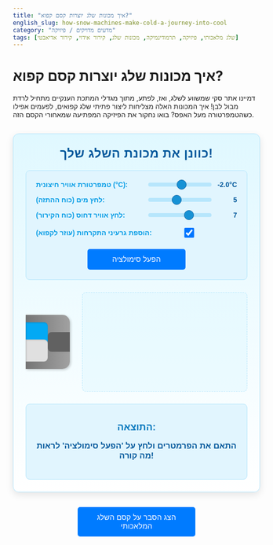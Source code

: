 ```yaml
---
title: "איך מכונות שלג יוצרות קסם קפוא?"
english_slug: how-snow-machines-make-cold-a-journey-into-cool
category: "מדעים מדויקים / פיזיקה"
tags: [שלג מלאכותי, פיזיקה, תרמודינמיקה, מכונות שלג, קירור אידוי, קירור אדיאבטי]
---
```

# איך מכונות שלג יוצרות קסם קפוא?

דמיינו אתר סקי שמשווע לשלג, ואז, לפתע, מתוך מגדלי המתכת הענקיים מתחיל לרדת מבול לבן! איך המכונות האלה מצליחות ליצור פתיתי שלג קפואים, לפעמים אפילו כשהטמפרטורה מעל האפס? בואו נחקור את הפיזיקה המפתיעה שמאחורי הקסם הזה.

<div id="snow-machine-app">
    <h2>כוונן את מכונת השלג שלך!</h2>
    <div class="controls">
        <div class="control-group">
            <label for="air-temp">טמפרטורת אוויר חיצונית (°C):</label>
            <input type="range" id="air-temp" min="-10" max="5" value="-2" step="0.1">
            <span id="air-temp-value">-2.0°C</span>
        </div>
        <div class="control-group">
            <label for="water-pressure">לחץ מים (כוח ההתזה):</label>
            <input type="range" id="water-pressure" min="1" max="10" value="5" step="0.1">
            <span id="water-pressure-value">5</span>
        </div>
        <div class="control-group">
            <label for="air-pressure">לחץ אוויר דחוס (כוח הקירור):</label>
            <input type="range" id="air-pressure" min="1" max="10" value="7" step="0.1">
            <span id="air-pressure-value">7</span>
        </div>
        <div class="control-group">
            <label for="nucleation">הוספת גרעיני התקרחות (עוזר לקפוא):</label>
            <input type="checkbox" id="nucleation" checked>
             <span class="checkbox-placeholder"></span> <!-- Placeholder for alignment -->
        </div>
         <button id="run-simulation">הפעל סימולציה</button>
    </div>
    <div class="simulation-area">
        <div class="nozzle">
            <div class="inlet water"></div>
            <div class="inlet air"></div>
            <div class="outlet"></div>
        </div>
        <div id="spray-area" class="spray-area"></div>
    </div>
    <div class="output-area">
        <h3>התוצאה:</h3>
        <p id="output-text">התאם את הפרמטרים ולחץ על 'הפעל סימולציה' לראות מה קורה!</p>
    </div>
</div>

<style>
    @keyframes sparkle {
        0% { box-shadow: 0 0 2px white; }
        50% { box-shadow: 0 0 8px rgba(255, 255, 255, 0.9); }
        100% { box-shadow: 0 0 2px white; }
    }

    #snow-machine-app {
        font-family: 'Arial', sans-serif;
        border: 1px solid #b3e5fc;
        padding: 25px;
        border-radius: 12px;
        max-width: 750px;
        margin: 30px auto;
        background: linear-gradient(to bottom, #e0f8ff, #ffffff); /* Soft gradient */
        box-shadow: 0 5px 15px rgba(0, 0, 0, 0.1);
        color: #333;
        overflow: hidden; /* Ensure droplets stay inside */
    }

    #snow-machine-app h2 {
        text-align: center;
        color: #01579b; /* Darker blue */
        margin-top: 0;
        margin-bottom: 20px;
        font-size: 1.8em;
        letter-spacing: 0.5px;
    }

     #snow-machine-app h3 {
         text-align: center;
         color: #0277bd; /* Medium blue */
         margin-top: 15px;
         margin-bottom: 10px;
     }


    .controls {
        margin-bottom: 25px;
        padding: 20px;
        background-color: #e1f5fe; /* Lighter blue */
        border-radius: 8px;
        border: 1px solid #b3e5fc;
    }

    .control-group {
        margin-bottom: 15px;
        display: flex;
        align-items: center;
        justify-content: space-between;
    }

    .controls label {
        flex-basis: 60%;
        margin-right: 15px;
        font-weight: bold;
        color: #039be5; /* Accent blue */
    }

    .controls input[type="range"] {
        flex-basis: 30%;
        -webkit-appearance: none; /* Override default */
        appearance: none;
        height: 8px;
        background: #b3e5fc; /* Light blue track */
        border-radius: 5px;
        outline: none;
        opacity: 0.9;
        transition: opacity .2s;
    }

     .controls input[type="range"]:hover {
         opacity: 1;
     }

     .controls input[type="range"]::-webkit-slider-thumb {
         -webkit-appearance: none;
         appearance: none;
         width: 20px;
         height: 20px;
         background: #0288d1; /* Thumb color */
         border: 1px solid #01579b;
         border-radius: 50%;
         cursor: pointer;
     }

     .controls input[type="range"]::-moz-range-thumb {
         width: 20px;
         height: 20px;
         background: #0288d1;
         border: 1px solid #01579b;
         border-radius: 50%;
         cursor: pointer;
     }


    .controls span {
        flex-basis: 10%;
        text-align: right;
        font-weight: bold;
        color: #01579b; /* Darker blue */
        min-width: 50px; /* Ensure space for value */
    }

     .controls input[type="checkbox"] {
         flex-basis: 10%;
         margin-right: 0;
         position: relative; /* For custom styling if needed later */
         width: 20px; /* Standard size */
         height: 20px;
         cursor: pointer;
     }
     .controls .checkbox-placeholder {
        flex-basis: 10%;
         min-width: 50px; /* Match span width for alignment */
         text-align: right;
     }

     #run-simulation {
         display: block;
         width: 200px;
         margin: 20px auto 0;
         padding: 12px 20px;
         text-align: center;
         background-color: #007bff;
         color: white;
         border: none;
         border-radius: 5px;
         cursor: pointer;
         font-size: 1.1em;
         transition: background-color 0.3s ease, transform 0.1s ease;
     }

     #run-simulation:hover {
         background-color: #0056b3;
     }
    #run-simulation:active {
        transform: scale(0.98);
    }


    .simulation-area {
        display: flex;
        align-items: center;
        margin-bottom: 25px;
        min-height: 200px; /* Give it some height */
    }

    .nozzle {
        width: 90px; /* Slightly larger */
        height: 110px;
        background: linear-gradient(to right, #757575, #a1a1a1); /* Metallic gradient */
        position: relative;
        border-radius: 0 15px 15px 0; /* More rounded */
        margin-right: 25px;
        flex-shrink: 0;
        box-shadow: 2px 2px 5px rgba(0, 0, 0, 0.2);
    }

    .inlet {
        position: absolute;
        left: 0;
        width: 45px; /* Larger */
        height: 45px;
        background-color: #9e9e9e;
        border-radius: 0 8px 8px 0;
        box-shadow: inset 1px 1px 3px rgba(0,0,0,0.2);
    }

    .inlet.water {
        top: 15px;
        background-color: #03a9f4; /* Bright blue */
    }

    .inlet.air {
        bottom: 15px;
        background-color: #e0e0e0; /* Light gray */
    }

    .outlet {
        position: absolute;
        right: 0;
        top: 35px; /* Centered better */
        width: 45px; /* Larger */
        height: 40px; /* Slightly different height for visual interest */
        background-color: #616161;
        border-radius: 8px 0 0 8px;
        overflow: hidden; /* To potentially clip internal animations */
    }


    .spray-area {
        flex-grow: 1;
        height: 200px; /* More vertical space */
        border: 1px dashed #b3e5fc;
        position: relative;
        overflow: hidden;
        background-color: rgba(224, 248, 255, 0.5); /* Very light blue transparent */
        border-radius: 8px;
    }

    .droplet {
        position: absolute;
        width: 6px; /* Slightly larger */
        height: 6px;
        border-radius: 50%;
        background-color: #03a9f4; /* Initial: water blue */
        transform: translate(-50%, -50%); /* Center the droplet on its coordinates */
        opacity: 1;
        transition: transform 2s linear, background-color 0.8s ease-out, opacity 1.5s ease-out; /* Longer, smoother transitions */
        will-change: transform, background-color, opacity; /* Performance hint */
    }

    .droplet.cooling {
        background-color: #81d4fa; /* Lighter blue */
    }

    .droplet.freezing {
         background-color: #e0e0e0; /* Grayish white */
         transition: transform 2s linear, background-color 0.3s ease-out, opacity 1.5s ease-out; /* Faster color transition for freezing */
    }

    .droplet.frozen {
        background-color: #ffffff; /* Frozen white */
        box-shadow: 0 0 3px rgba(255, 255, 255, 0.7); /* Subtle glow */
    }

    .droplet.snow {
        background-color: #ffffff; /* Snowflakes white */
        box-shadow: 0 0 6px rgba(255, 255, 255, 0.9), 0 0 10px rgba(255, 255, 255, 0.5); /* Stronger glow/sparkle */
        animation: sparkle 1.5s infinite alternate; /* Sparkle animation */
    }
    
    .droplet.fade-out {
        opacity: 0;
    }


    .output-area {
        margin-top: 25px;
        padding: 20px;
        background-color: #e1f5fe; /* Lighter blue */
        border-radius: 8px;
        text-align: center;
        font-size: 1.2em;
        font-weight: bold;
        color: #01579b; /* Darker blue */
        border: 1px solid #b3e5fc;
    }

    #toggle-explanation {
        display: block;
        width: 240px; /* Wider button */
        margin: 30px auto; /* More space */
        padding: 12px;
        text-align: center;
        background-color: #007bff;
        color: white;
        border: none;
        border-radius: 5px;
        cursor: pointer;
        font-size: 1.1em;
        transition: background-color 0.3s ease, transform 0.1s ease;
    }

    #toggle-explanation:hover {
        background-color: #0056b3;
    }
     #toggle-explanation:active {
        transform: scale(0.98);
    }


    #explanation {
        display: none; /* Initially hidden */
        margin-top: 20px;
        padding: 25px;
        border: 1px solid #b3e5fc;
        border-radius: 8px;
        background-color: #ffffff;
        box-shadow: 0 2px 10px rgba(0, 0, 0, 0.08);
        color: #333;
        line-height: 1.6;
    }

    #explanation h2 {
        margin-top: 0;
        color: #01579b;
        font-size: 1.6em;
        border-bottom: 1px solid #b3e5fc;
        padding-bottom: 10px;
        margin-bottom: 20px;
    }

    #explanation ul {
        list-style-type: none; /* Remove default bullet */
        padding-left: 0;
    }

    #explanation li {
        margin-bottom: 20px; /* More space between points */
        background-color: #e1f5fe; /* Light blue background for list items */
        padding: 15px;
        border-radius: 6px;
        border-left: 4px solid #0288d1; /* Accent border */
    }
     #explanation li strong {
         color: #01579b; /* Darker blue for emphasis */
     }
     #explanation li ul {
         margin-top: 10px;
         margin-bottom: 0;
         padding-left: 20px;
         list-style-type: disc; /* Disc for sub-list */
     }
      #explanation li ul li {
          margin-bottom: 10px;
          padding: 0;
          background: none; /* Remove background from sub-list items */
          border: none; /* Remove border from sub-list items */
          border-left: none;
      }
</style>

<button id="toggle-explanation">הצג הסבר על קסם השלג המלאכותי</button>

<div id="explanation">
    <h2>המסע הקפוא: הפיזיקה שמאחורי השלג המלאכותי</h2>

    <ul>
        <li>
            <strong>שלג מלאכותי מול שלג טבעי: לא אותו הדבר!</strong>
            שלג מלאכותי (טכני) נולד כשמתזים מים ואוויר בטמפרטורות הנכונות. הוא שונה מאחיו הטבעי, שנוצר בעננים מפגש של אדי מים וגרעיני התגבשות זעירים בטמפרטורות נמוכות מאוד. פתיתים מלאכותיים נוטים להיות עגולים וצפופים, לעומת המבנים הגבישיים המרהיבים של שלג טבעי.
        </li>
        <li>
            <strong>מה יש בבטן של מכונת שלג?</strong>
            היא כוללת בדרך כלל מקור מים נקיים, "ריאות" בדמות מדחס אוויר חזק, "פה" בדמות מפוח לדחיפה, ו"לשון" מורכבת – הזרבובית! בזרבובית מתערבבים המים והאוויר הדחוס, ולפעמים מוסיפים גם "זרעים קטנים" שנקראים גרעיני התקרחות.
        </li>
        <li>
            <strong>הקסם הפיזיקלי מתחיל כאן:</strong>
            יצירת שלג אינה רק הקפאת מים. זהו תהליך תרמודינמי מתוחכם:
            <ul>
                <li>
                    <strong>נשיפת הקור (התפשטות אדיאבטית):</strong>
                    האוויר הדחוס שפורץ מהזרבובית מתפשט בבת אחת. פעולה זו דורשת אנרגיה, שהאוויר "גונב" מעצמו, ומתקרר דרמטית! אוויר קר זה מתערבב עם המים ומוריד את טמפרטורתם במהירות. חשבו על ספריי דיאודורנט - התרסיס והפחית מתקררים כשהגז משתחרר.
                </li>
                <li>
                    <strong>קסם ההתאדות המקררת:</strong>
                    טיפות המים הקטנות שניתזות לאוויר (במיוחד אם הוא יבש יחסית) מתחילות להתאדות. האידוי דורש חום, והוא נלקח מהטיפות עצמן ומהאוויר סביבן. זהו אותו עקרון שגורם לכם להרגיש קור כשיצאתם מהבריכה והרוח נשבה. ככל שהטיפות קטנות יותר והאוויר יבש יותר, הקירור הזה חזק יותר.
                </li>
                <li>
                    <strong>הטמפרטורה הסודית: טמפרטורת 'הנורה הרטובה':</strong>
                    טמפרטורת האוויר והלחות היחסית קובעות עד כמה יעיל יהיה קירור האידוי. טמפרטורת ה"נורה הרטובה" היא הטמפרטורה הנמוכה ביותר שאליה טיפות המים *יכולות* להגיע על ידי אידוי בלבד. כדי ליצור שלג, הטמפרטורה הזו חייבת להיות מתחת לאפס. לפעמים, גם אם מד הטמפרטורה היבשה מראה מעט מעל האפס, אוויר יבש מספיק יאפשר טמפרטורת נורה רטובה מתחת לאפס - ויאפשר יצירת שלג!
                </li>
                <li>
                    <strong>למה צריך 'גרעינים'? מים צלולים לא קופאים בקלות!</strong>
                    מים נקיים במיוחד יכולים להישאר נוזליים גם בטמפרטורות מתחת ל-0°C - תופעה הנקראת "קירור יתר" (supercooling). הם לא יקפאו עד שימצאו משהו להתגבש עליו - גרעין התקרחות קטן (כמו אבק, מלח, או אפילו חיידק מיוחד). מכונות שלג חכמות מוסיפות חומרים המכילים גרעינים כאלה, או מייצרות בעצמן כמות קטנה של "זרעי קרח" ראשוניים.
                </li>
            </ul>
        </li>
        <li>
            <strong>הרכבת הפאזל:</strong>
            בזרבובית נפגשים האוויר הדחוס והמים. תערובת זו פורצת החוצה. קירור בזכות התפשטות האוויר והאידוי מוריד את טמפרטורת הטיפות בחדות. אם יש גרעינים בסביבה (או בתוך הטיפות) והטמפרטורה יורדת מספיק (אל מתחת לאפס או עמוק יותר במקרה של קירור יתר), הטיפות קופאות מהר. המפוח דוחף אותן למרחק, ועם התנאים הנכונים - קיבלתם שלג מלאכותי! אם לא קר מספיק או שאין מספיק קירור, הטיפות יישארו נוזליות, או יקפאו מאוחר וייפלו כברד קטן או כטיפות קרח גושיות.
        </li>
    </ul>
</div>

<script>
    document.addEventListener('DOMContentLoaded', () => {
        const airTempSlider = document.getElementById('air-temp');
        const airTempValue = document.getElementById('air-temp-value');
        const waterPressureSlider = document.getElementById('water-pressure');
        const waterPressureValue = document.getElementById('water-pressure-value');
        const airPressureSlider = document.getElementById('air-pressure');
        const airPressureValue = document.getElementById('air-pressure-value');
        const nucleationCheckbox = document.getElementById('nucleation');
        const sprayArea = document.getElementById('spray-area');
        const outputText = document.getElementById('output-text');
        const toggleButton = document.getElementById('toggle-explanation');
        const explanationDiv = document.getElementById('explanation');
        const runButton = document.getElementById('run-simulation');

        const sprayAreaWidth = sprayArea.offsetWidth;
        const sprayAreaHeight = sprayArea.offsetHeight;
        const nozzleRight = 45; // Corresponds to the 'outlet' width in CSS
        const nozzleY = sprayAreaHeight / 2; // Approximate nozzle height center

        // Animation state - prevents multiple animations running at once
        let isAnimating = false;
        const animationDuration = 2000; // 2 seconds for droplet travel

        function updateValues() {
            airTempValue.textContent = `${airTempSlider.value}°C`;
            waterPressureValue.textContent = waterPressureSlider.value;
            airPressureValue.textContent = airPressureSlider.value;
             // Don't run simulation automatically on input, only on button click
            if (!isAnimating) {
                 outputText.textContent = "לחץ על 'הפעל סימולציה' לראות מה קורה!";
            }
        }

        function runSimulation() {
            if (isAnimating) return; // Prevent running while animation is active
            isAnimating = true;
            runButton.disabled = true; // Disable button while animating
            runButton.textContent = 'מייצר שלג...';

            const airTemp = parseFloat(airTempSlider.value);
            const waterPressure = parseFloat(waterPressureSlider.value);
            const airPressure = parseFloat(airPressureSlider.value);
            const nucleation = nucleationCheckbox.checked;

            // Clear previous spray with a fade-out effect
            const existingDroplets = sprayArea.querySelectorAll('.droplet');
            existingDroplets.forEach(drop => drop.classList.add('fade-out'));
            // Wait for fade-out before clearing
            setTimeout(() => {
                 sprayArea.innerHTML = '';
                 startNewSpray(airTemp, waterPressure, airPressure, nucleation);
            }, 500); // Duration of fade-out transition

        }

        function startNewSpray(airTemp, waterPressure, airPressure, nucleation) {
            // --- Simulation Logic (Enhanced Heuristics) ---
            // Factors: Adiabatic cooling (airPressure), Evaporative cooling (airTemp, waterPressure), Nucleation (checkbox)

            // Adiabatic cooling: More air pressure = more expansion = more cooling.
            const adiabaticCoolingEffect = (airPressure - 1) * 0.9; // Max ~8.1 deg C drop from this

            // Evaporative cooling potential: Higher water pressure (smaller drops) & warmer/drier air = more potential.
            // Let's assume airTemp is a proxy for dryness here (colder often means less moisture needed for saturation).
            // Evaporation is less effective below 0C, but still happens. More effective if ambient air is warmer (up to a point) and pressure is high (small drops).
            const baseEvaporationPotential = waterPressure * 0.6; // Higher pressure -> smaller drops -> more surface area
            // Actual evaporation cooling depends on ambient temp. It's LESS at very low temps, MORE at temps closer to 0C or slightly above (if dry enough).
            const tempFactor = Math.max(0, 3 - airTemp) / 3; // Factor is higher when airTemp is lower (closer to freezing or below)
            const evaporativeCoolingEffect = baseEvaporationPotential * tempFactor; // Simplified interaction

            // Total initial temperature drop right at the nozzle exit
            const initialWaterTemp = 15; // Assume water starts warmer
            const tempAfterNozzle = initialWaterTemp - adiabaticCoolingEffect - evaporativeCoolingEffect;

            // Further cooling happens as droplets travel
            const travelCoolingFactor = (sprayAreaWidth / 200) * Math.max(0, 5 - airTemp) * 0.5; // More cooling over distance, especially if ambient air isn't super cold

            // Now simulate droplets
            const numDroplets = 80; // More visual droplets
            let frozenCount = 0;
            let supercooledCount = 0;

            for (let i = 0; i < numDroplets; i++) {
                const droplet = document.createElement('div');
                droplet.classList.add('droplet');

                // Initial position near the nozzle outlet
                const startX = nozzleRight;
                const startY = nozzleY + (Math.random() - 0.5) * 15; // Small vertical variation, slightly more spread

                droplet.style.left = `${startX}px`;
                droplet.style.top = `${startY}px`;

                // Simulate temperature change and state dynamically
                const dropletInitialTemp = tempAfterNozzle + (Math.random() - 0.5) * 2; // Small variation
                let currentTemp = dropletInitialTemp;

                // Simulate travel path and cooling over time
                const travelAngle = (Math.random() - 0.5) * 60 * (airPressure/10) ; // Angle of spray, wider with more air pressure
                const endX = sprayAreaWidth - 20; // Stop before the edge
                const endY = nozzleY + Math.tan(travelAngle * Math.PI / 180) * (endX - startX); // Vertical position based on angle

                 // Ensure particles mostly stay within the area
                 const maxSpreadY = sprayAreaHeight * 0.4; // Limit vertical spread
                 const finalY = Math.max(nozzleY - maxSpreadY, Math.min(nozzleY + maxSpreadY, endY));


                // Animate position
                droplet.style.transitionDuration = `${animationDuration / 1000}s`;
                droplet.style.transform = `translate(${endX - startX}px, ${finalY - startY}px)`;


                // Determine state based on *final* temperature and nucleation after travel cooling
                const finalDropletTemp = dropletInitialTemp - travelCoolingFactor + (Math.random()-0.5)*1; // Add final random variation


                // State logic:
                // 1. Starts cooling color
                // 2. If < 0C, transitions to freezing color
                // 3. If conditions met, becomes frozen/snow color
                let finalState = 'liquid'; // Default

                // Use thresholds based on nucleation and temperature
                const freezingThreshold = nucleation ? -0.5 : -3.0; // Freeze easily near 0C with nucleation, needs colder without

                if (finalDropletTemp < 0) {
                     droplet.classList.add('cooling'); // Below 0 but maybe supercooled

                     if (finalDropletTemp <= freezingThreshold) {
                         // Schedule state change after some visual travel time
                         setTimeout(() => {
                            droplet.classList.remove('cooling');
                            droplet.classList.add('freezing'); // Transitioning to solid
                            finalState = 'frozen';

                            // Further check for 'snow' vs 'frozen drop' based on conditions and quality
                             setTimeout(() => {
                                 droplet.classList.remove('freezing');
                                 // Heuristic for snow quality: Very cold ambient AND good freezing conditions
                                 if (airTemp < -2 && finalDropletTemp < -1 && waterPressure > 3 && airPressure > 4) {
                                      droplet.classList.add('snow');
                                 } else {
                                      droplet.classList.add('frozen');
                                 }
                                 frozenCount++; // Count only when visually frozen
                                 updateResultText(numDroplets, frozenCount, supercooledCount); // Update text as droplets finish
                             }, animationDuration * 0.4 + Math.random() * animationDuration * 0.2); // Staggered freezing visual
                         }, animationDuration * 0.3 + Math.random() * animationDuration * 0.2); // Staggered cooling visual

                     } else {
                         // Remains supercooled liquid
                         supercooledCount++;
                         setTimeout(() => {
                             droplet.classList.add('cooling'); // Stays cooling color
                             updateResultText(numDroplets, frozenCount, supercooledCount);
                         }, animationDuration * 0.5 + Math.random() * animationDuration * 0.3);
                     }

                } else {
                    // Remains liquid (above 0C)
                    setTimeout(() => {
                         // No special class needed, remains default blue
                         updateResultText(numDroplets, frozenCount, supercooledCount);
                    }, animationDuration * 0.8 + Math.random() * animationDuration * 0.2); // Still update text after movement
                }

                sprayArea.appendChild(droplet);

                // Remove droplet after animation finishes
                droplet.addEventListener('transitionend', () => {
                    // Use a check to only clean up after the main transform transition
                     if (event.propertyName === 'transform') {
                         droplet.remove();
                         // Check if all droplets are removed to end animation state
                          if (sprayArea.querySelectorAll('.droplet').length === 0) {
                              isAnimating = false;
                              runButton.disabled = false;
                              runButton.textContent = 'הפעל סימולציה';
                              // Final result update if any didn't trigger the state change updates
                              updateResultText(numDroplets, frozenCount, supercooledCount);
                          }
                     }
                });
            } // End droplet loop

             // Initial result text update
             updateResultText(numDroplets, frozenCount, supercooledCount);

        } // End startNewSpray


        function updateResultText(total, frozen, supercooled) {
            const frozenRatio = frozen / total;
            const supercooledRatio = supercooled / total;
            const airTemp = parseFloat(airTempSlider.value);
            const nucleation = nucleationCheckbox.checked;

             let result = "מערבולת קרה..."; // Default while animating

            if (!isAnimating) { // Only show final result after animation
                 if (frozenRatio > 0.8 && airTemp < -2) {
                     result = "🚀 שלג מושלם! תנאים אופטימליים!";
                 } else if (frozenRatio > 0.6 && airTemp <= 0 && nucleation) {
                     result = "✨ יצירת שלג טובה! טיפות קפואות ופתיתים קטנים.";
                 } else if (frozenRatio > 0.4 && airTemp <= 1 && nucleation) {
                     result = "❄️ בעיקר טיפות קפואות וגרגירי קרח גושיים.";
                 } else if (supercooledRatio > 0.5 && airTemp < 0 && !nucleation) {
                      result = "💧 מים נוזליים בקירור יתר (חסרים גרעינים לקפיאה).";
                 } else if (airTemp > 2 && frozenRatio < 0.1) {
                     result = "☀️ חם מדי! רק מים נוזליים מתזים...";
                 }
                 else if (frozenRatio > 0.1) {
                      result = "🥶 התקררות משמעותית, אך בעיקר מים נוזליים או גרגירים בודדים.";
                 }
                 else {
                      result = "💦 מים נוזליים. אין מספיק קירור או שהטמפרטורה גבוהה מדי.";
                 }
                 // Add nuance based on parameters if needed later
            }
            outputText.textContent = result;
        }


        // Event listeners
        airTempSlider.addEventListener('input', updateValues);
        waterPressureSlider.addEventListener('input', updateValues);
        airPressureSlider.addEventListener('input', updateValues);
        nucleationCheckbox.addEventListener('change', updateValues); // Update values display
        runButton.addEventListener('click', runSimulation); // Run sim on button click

        toggleButton.addEventListener('click', () => {
            const isHidden = explanationDiv.style.display === 'none' || explanationDiv.style.display === '';
            explanationDiv.style.display = isHidden ? 'block' : 'none';
             toggleButton.textContent = isHidden ? 'הסתר הסבר על קסם השלג המלאכותי' : 'הצג הסבר על קסם השלג המלאכותי';
        });


        // Initial setup
        updateValues();
         // Ensure initial state is clear and button is enabled
        isAnimating = false;
        runButton.disabled = false;
        runButton.textContent = 'הפעל סימולציה';
         sprayArea.innerHTML = ''; // Clear any initial static content if any

    });
</script>
